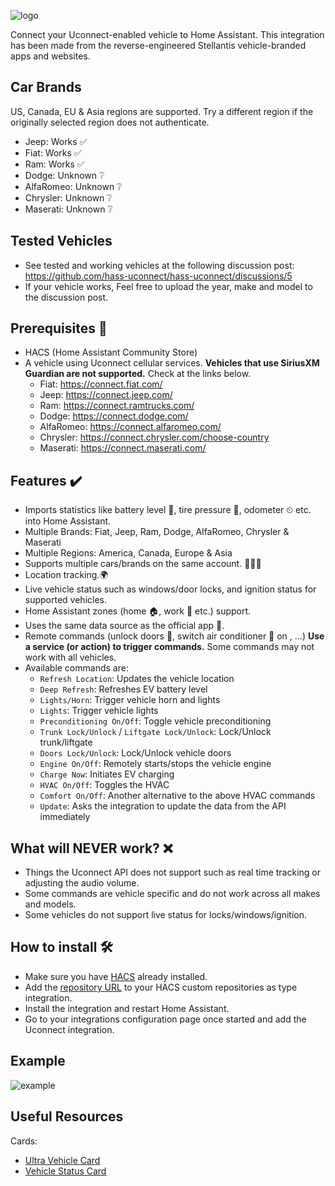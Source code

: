 ![logo](logo.png)

Connect your Uconnect-enabled vehicle to Home Assistant. This integration has been made from the reverse-engineered Stellantis vehicle-branded apps and websites.

## Car Brands

US, Canada, EU & Asia regions are supported. Try a different region if the originally selected region does not authenticate.

- Jeep: Works ✅ 
- Fiat: Works ✅ 
- Ram: Works ✅ 
- Dodge: Unknown ❔
- AlfaRomeo: Unknown ❔
- Chrysler: Unknown ❔
- Maserati: Unknown ❔

## Tested Vehicles

- See tested and working vehicles at the following discussion post: https://github.com/hass-uconnect/hass-uconnect/discussions/5
- If your vehicle works, Feel free to upload the year, make and model to the discussion post.

## Prerequisites 📃

- HACS (Home Assistant Community Store)
- A vehicle using Uconnect cellular services. **Vehicles that use SiriusXM Guardian are not supported.** Check at the links below.  
  - Fiat: https://connect.fiat.com/
  - Jeep: https://connect.jeep.com/
  - Ram: https://connect.ramtrucks.com/
  - Dodge: https://connect.dodge.com/
  - AlfaRomeo: https://connect.alfaromeo.com/
  - Chrysler: https://connect.chrysler.com/choose-country
  - Maserati: https://connect.maserati.com/

## Features ✔️

- Imports statistics like battery level 🔋, tire pressure ‍💨, odometer ⏲ etc. into Home Assistant.
- Multiple Brands: Fiat, Jeep, Ram, Dodge, AlfaRomeo, Chrysler & Maserati
- Multiple Regions: America, Canada, Europe & Asia
- Supports multiple cars/brands on the same account. 🚙🚗🚕
- Location tracking.🌍
- Live vehicle status such as windows/door locks, and ignition status for supported vehicles.
- Home Assistant zones (home 🏠, work 🏦 etc.) support.
- Uses the same data source as the official app 📱.
- Remote commands (unlock doors 🚪, switch air conditioner 🧊 on , ...) **Use a service (or action) to trigger commands.** Some commands may not work with all vehicles. 
- Available commands are:
  - `Refresh Location`: Updates the vehicle location
  - `Deep Refresh`: Refreshes EV battery level
  - `Lights/Horn`: Trigger vehicle horn and lights
  - `Lights`: Trigger vehicle lights
  - `Preconditioning On/Off`: Toggle vehicle preconditioning
  - `Trunk Lock/Unlock` / `Liftgate Lock/Unlock`: Lock/Unlock trunk/liftgate
  - `Doors Lock/Unlock`: Lock/Unlock vehicle doors
  - `Engine On/Off`: Remotely starts/stops the vehicle engine
  - `Charge Now`: Initiates EV charging
  - `HVAC On/Off`: Toggles the HVAC
  - `Comfort On/Off`: Another alternative to the above HVAC commands
  - `Update`: Asks the integration to update the data from the API immediately

## What will NEVER work? ❌

- Things the Uconnect API does not support such as real time tracking or adjusting the audio volume.
- Some commands are vehicle specific and do not work across all makes and models.
- Some vehicles do not support live status for locks/windows/ignition. 

## How to install 🛠️

- Make sure you have [HACS](https://hacs.xyz/docs/use/#getting-started-with-hacs) already installed.
- Add the [repository URL](https://github.com/hass-uconnect/hass-uconnect) to your HACS custom repositories as type integration.
- Install the integration and restart Home Assistant.
- Go to your integrations configuration page once started and add the Uconnect integration.
  
## Example

![example](dashboard.png)

## Useful Resources

Cards: 
  - [Ultra Vehicle Card](https://github.com/WJDDesigns/Ultra-Vehicle-Card)
  - [Vehicle Status Card](https://github.com/ngocjohn/vehicle-status-card)

